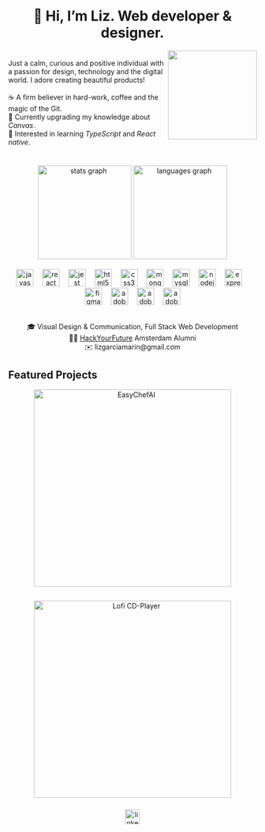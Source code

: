 <h1 align="center">👋 Hi, I’m Liz. Web developer & designer.</h1>

<img align="right" height="180" src="https://lh3.googleusercontent.com/d/1aYP17MdiJT-BbMEjcRlvk0joWXfCAVKP"  />

<p align="left"><br/>Just a calm, curious and positive individual with a passion for design, technology and the digital world. I adore creating beautiful products!<br><br>☕️ A firm believer in hard-work, coffee and the magic of the Git.<br>🌱 Currently upgrading my knowledge about <i>Canvas</i>.<br>🌟 Interested in learning <i>TypeScript</i> and <i>React native</i>.</p>

#

<div align="center">
  <img src="https://github-readme-stats.vercel.app/api?username=liz-garcia&hide_title=false&hide_rank=false&show_icons=true&include_all_commits=true&count_private=true&disable_animations=false&theme=dark&locale=en&hide_border=false&order=1" height="190" alt="stats graph"  />
  <img src="https://github-readme-stats.vercel.app/api/top-langs?username=liz-garcia&locale=en&hide_title=false&layout=compact&card_width=320&langs_count=5&theme=dark&hide_border=false&order=2" height="190" alt="languages graph"  />
</div>

<br clear="both">

<div align="center">
  <img src="https://cdn.jsdelivr.net/gh/devicons/devicon/icons/javascript/javascript-original.svg" height="35" alt="javascript logo"  />
  <img width="10" />
  <img src="https://cdn.jsdelivr.net/gh/devicons/devicon/icons/react/react-original.svg" height="35" alt="react logo"  />
  <img width="10" />
  <img src="https://cdn.jsdelivr.net/gh/devicons/devicon/icons/jest/jest-plain.svg" height="35" alt="jest logo"  />
  <img width="10" />
  <img src="https://cdn.jsdelivr.net/gh/devicons/devicon/icons/html5/html5-original.svg" height="35" alt="html5 logo"  />
  <img width="10" />
  <img src="https://cdn.jsdelivr.net/gh/devicons/devicon/icons/css3/css3-original.svg" height="35" alt="css3 logo"  />
  <img width="10" />
  <img src="https://cdn.jsdelivr.net/gh/devicons/devicon/icons/mongodb/mongodb-original.svg" height="35" alt="mongodb logo"  />
  <img width="10" />
  <img src="https://cdn.jsdelivr.net/gh/devicons/devicon/icons/mysql/mysql-original.svg" height="35" alt="mysql logo"  />
  <img width="10" />
  <img src="https://cdn.jsdelivr.net/gh/devicons/devicon/icons/nodejs/nodejs-original.svg" height="35" alt="nodejs logo"  />
  <img width="10" />
  <img src="https://cdn.jsdelivr.net/gh/devicons/devicon/icons/express/express-original.svg" height="35" alt="express logo"  />
  <img width="10" />
  <img src="https://cdn.jsdelivr.net/gh/devicons/devicon/icons/figma/figma-original.svg" height="35" alt="figma logo"  />
  <img width="10" />
  <img src="https://skillicons.dev/icons?i=ai" height="35" alt="adobeillustrator logo"  />
  <img width="10" />
  <img src="https://skillicons.dev/icons?i=ps" height="35" alt="adobephotoshop logo"  />
  <img width="10" />
  <img src="https://skillicons.dev/icons?i=pr" height="35" alt="adobepremierepro logo"  />
</div>

<br clear="both">

<p align="center">🎓 Visual Design & Communication, Full Stack Web Development<br>👩‍🎓 <a href="https://github.com/HackYourFuture" target="_blank">HackYourFuture</a> Amsterdam Alumni<br>✉️ lizgarciamarin@gmail.com</p>

<h2 align="left">Featured Projects</h2>

<div align="center">
  <figure>
    <a href="https://github.com/liz-garcia/easy-chef-ai" target="_blank">
      <img src="https://lh3.googleusercontent.com/d/1duzg_kA1Ur3qm4R6PNoYHicIp-tf1a7y" height="400" alt="EasyChefAI"  />
    </a>
  </figure>
  <img width="5" />
  <figure>
    <a href="https://github.com/liz-garcia/Lofi-CD-Player" target="_blank">
    <img src="https://lh3.googleusercontent.com/d/139hI73ttO-8xASjExMQhzc9GlRvn2ZNo" height="400" alt="Lofi CD-Player"  />
    </a>
  </figure>
</div>

###

<div align="center">
  <a href="https://www.linkedin.com/in/lizgarciamarin" target="_blank">
    <img src="https://img.shields.io/static/v1?message=LinkedIn&logo=linkedin&label=&color=0077B5&logoColor=white&labelColor=&style=for-the-badge" height="30" alt="linkedin logo"  />
  </a>
</div>

###
